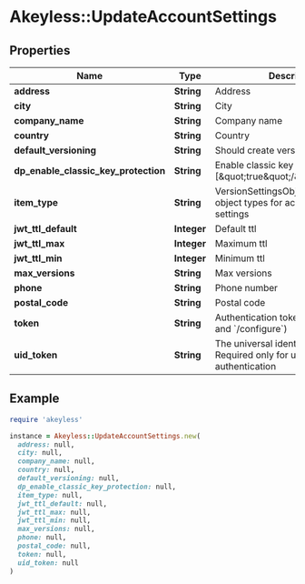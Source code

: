 # Akeyless::UpdateAccountSettings

## Properties

| Name | Type | Description | Notes |
| ---- | ---- | ----------- | ----- |
| **address** | **String** | Address | [optional] |
| **city** | **String** | City | [optional] |
| **company_name** | **String** | Company name | [optional] |
| **country** | **String** | Country | [optional] |
| **default_versioning** | **String** | Should create version by default | [optional] |
| **dp_enable_classic_key_protection** | **String** | Enable classic key protection [\&quot;true\&quot;/\&quot;false\&quot;] | [optional] |
| **item_type** | **String** | VersionSettingsObjectType defines object types for account version settings | [optional] |
| **jwt_ttl_default** | **Integer** | Default ttl | [optional] |
| **jwt_ttl_max** | **Integer** | Maximum ttl | [optional] |
| **jwt_ttl_min** | **Integer** | Minimum ttl | [optional] |
| **max_versions** | **String** | Max versions | [optional] |
| **phone** | **String** | Phone number | [optional] |
| **postal_code** | **String** | Postal code | [optional] |
| **token** | **String** | Authentication token (see &#x60;/auth&#x60; and &#x60;/configure&#x60;) | [optional] |
| **uid_token** | **String** | The universal identity token, Required only for universal_identity authentication | [optional] |

## Example

```ruby
require 'akeyless'

instance = Akeyless::UpdateAccountSettings.new(
  address: null,
  city: null,
  company_name: null,
  country: null,
  default_versioning: null,
  dp_enable_classic_key_protection: null,
  item_type: null,
  jwt_ttl_default: null,
  jwt_ttl_max: null,
  jwt_ttl_min: null,
  max_versions: null,
  phone: null,
  postal_code: null,
  token: null,
  uid_token: null
)
```

